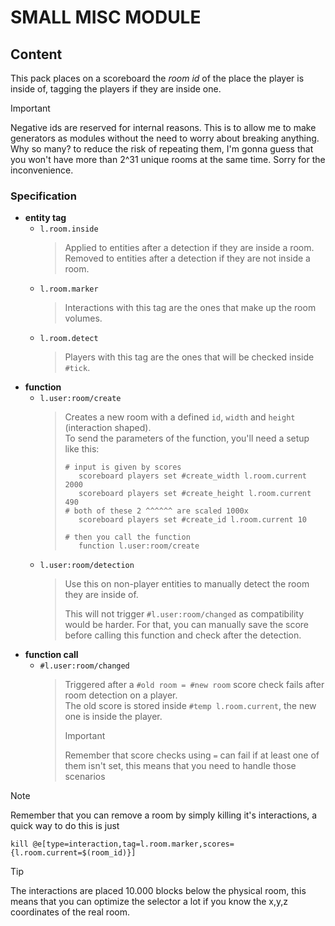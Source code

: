 # SMALL MISC MODULE

## Content

This pack places on a scoreboard the _room id_ of the place the player is inside of, tagging the players if they are inside one.

> [!IMPORTANT]
> Negative ids are reserved for internal reasons. This is to allow me to make generators as modules without the need to worry about breaking anything. Why so many? to reduce the risk of repeating them, I'm gonna guess that you won't have more than 2^31 unique rooms at the same time. Sorry for the inconvenience.

### Specification

- **entity tag**
    - `l.room.inside`  
        > Applied to entities after a detection if they are inside a room.  
        > Removed to entities after a detection if they are not inside a room.
    - `l.room.marker`  
        > Interactions with this tag are the ones that make up the room volumes.  
    - `l.room.detect`  
        > Players with this tag are the ones that will be checked inside `#tick`.  
- **function**
    - `l.user:room/create`
        > Creates a new room with a defined `id`, `width` and `height` (interaction shaped).  
        > To send the parameters of the function, you'll need a setup like this:  
        > ```
        > # input is given by scores
        >    scoreboard players set #create_width l.room.current 2000
        >    scoreboard players set #create_height l.room.current 490
        > # both of these 2 ^^^^^^ are scaled 1000x
        >    scoreboard players set #create_id l.room.current 10
        > 
        > # then you call the function
        >    function l.user:room/create
        > ```
    - `l.user:room/detection`
        > Use this on non-player entities to manually detect the room they are inside of.
        >
        > This will not trigger `#l.user:room/changed` as compatibility would be harder. For that, you can manually save the score before calling this function and check after the detection.
- **function call**
    - `#l.user:room/changed`  
        > Triggered after a `#old room = #new room` score check fails after room detection on a player.  
        > The old score is stored inside `#temp l.room.current`, the new one is inside the player.
        >> [!IMPORTANT]
        >> Remember that score checks using `=` can fail if at least one of them isn't set, this means that you need to handle those scenarios

> [!NOTE]
> Remember that you can remove a room by simply killing it's  interactions, a quick way to do this is just
> ```
> kill @e[type=interaction,tag=l.room.marker,scores={l.room.current=$(room_id)}]
> ```

> [!TIP]
> The interactions are placed 10.000 blocks below the physical room, this means that you can optimize the selector a lot if you know the x,y,z coordinates of the real room.
